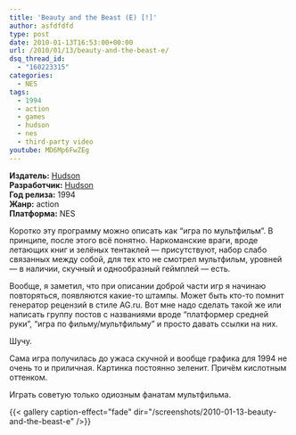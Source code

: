 ```yaml
---
title: 'Beauty and the Beast (E) [!]'
author: asfdfdfd
type: post
date: 2010-01-13T16:53:00+00:00
url: /2010/01/13/beauty-and-the-beast-e/
dsq_thread_id:
  - "160223315"
categories:
  - NES
tags:
  - 1994
  - action
  - games
  - hudson
  - nes
  - third-party video  
youtube: MD6Mp6FwZEg
---
```

**Издатель:** [Hudson][1]  
**Разработчик:** [Hudson][1]  
**Год релиза:** 1994  
**Жанр:** action  
**Платформа:** NES

Коротко эту программу можно описать как “игра по мультфильм”. В принципе, после этого всё понятно. Наркоманские враги, вроде летающих книг и зелёных тентаклей — присутствуют, набор слабо связанных между собой, для тех кто не смотрел мультфильм, уровней — в наличии, скучный и однообразный геймплей — есть.

Вообще, я заметил, что при описании доброй части игр я начинаю повторяться, появляются какие-то штампы. Может быть кто-то помнит генератор рецензий в стиле AG.ru. Вот мне надо сделать такой же или написать группу постов с названиями вроде “платформер средней руки”, “игра по фильму/мультфильму” и просто давать ссылки на них.

Шучу.

Сама игра получилась до ужаса скучной и вообще графика для 1994 не очень то и приличная. Картинка постоянно зеленит. Причём кислотным оттенком.

Играть советую только одиозным фанатам мультфильма.

<!--more-->

{{< gallery caption-effect="fade" dir="/screenshots/2010-01-13-beauty-and-the-beast-e" />}}

 [1]: https://www.mobygames.com/company/hudson-soft-company-ltd
